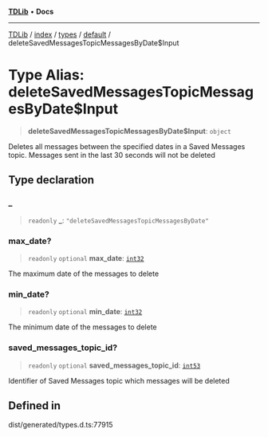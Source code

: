 [**TDLib**](../../../../../../README.md) • **Docs**

***

[TDLib](../../../../../../modules.md) / [index](../../../../../README.md) / [types](../../../README.md) / [default](../README.md) / deleteSavedMessagesTopicMessagesByDate$Input

# Type Alias: deleteSavedMessagesTopicMessagesByDate$Input

> **deleteSavedMessagesTopicMessagesByDate$Input**: `object`

Deletes all messages between the specified dates in a Saved Messages topic. Messages sent in the last 30 seconds will not be deleted

## Type declaration

### \_

> `readonly` **\_**: `"deleteSavedMessagesTopicMessagesByDate"`

### max\_date?

> `readonly` `optional` **max\_date**: [`int32`](int32.md)

The maximum date of the messages to delete

### min\_date?

> `readonly` `optional` **min\_date**: [`int32`](int32.md)

The minimum date of the messages to delete

### saved\_messages\_topic\_id?

> `readonly` `optional` **saved\_messages\_topic\_id**: [`int53`](int53.md)

Identifier of Saved Messages topic which messages will be deleted

## Defined in

dist/generated/types.d.ts:77915
